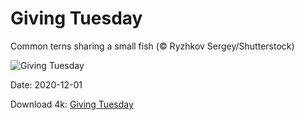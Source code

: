 # Giving Tuesday

Common terns sharing a small fish (© Ryzhkov Sergey/Shutterstock)

![Giving Tuesday](https://bing.com/th?id=OHR.CommonTernsGiving_EN-US9029169867_UHD.jpg&rf=LaDigue_UHD.jpg&pid=hp&w=1024&h=576)

Date: 2020-12-01

Download 4k: [Giving Tuesday](https://bing.com/th?id=OHR.CommonTernsGiving_EN-US9029169867_UHD.jpg&rf=LaDigue_UHD.jpg&pid=hp&w=3840&h=2160)

